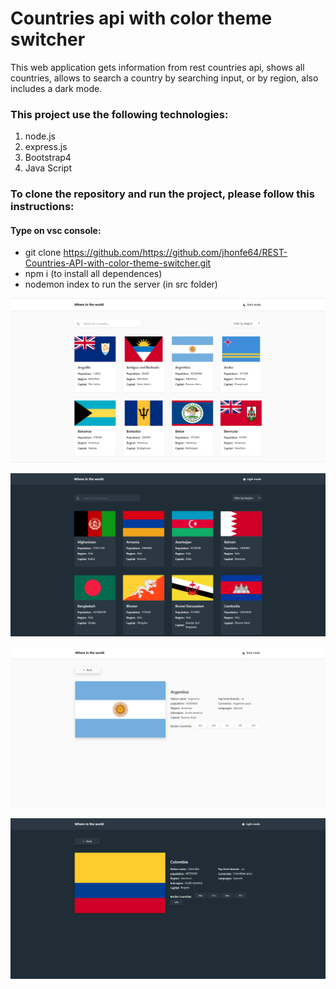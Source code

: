 # Countries api with color theme switcher 

This web application gets information from rest countries api, shows all countries, allows to search a country by searching input, or by region, also includes a dark mode.



### This project use the following technologies:

1. node.js
2. express.js
4. Bootstrap4
5. Java Script


### To clone the repository and run the project, please follow this instructions:

#### Type on vsc console:

- git clone https://github.com/https://github.com/jhonfe64/REST-Countries-API-with-color-theme-switcher.git
- npm i (to install all dependences) 
- nodemon index to run the server (in src folder) 

![](https://github.com/jhonfe64/REST-Countries-API-with-color-theme-switcher/blob/master/where1.png?raw=true)


![](https://github.com/jhonfe64/REST-Countries-API-with-color-theme-switcher/blob/master/where2.png?raw=true)


![](https://github.com/jhonfe64/REST-Countries-API-with-color-theme-switcher/blob/master/where3.png?raw=true)


![](https://github.com/jhonfe64/REST-Countries-API-with-color-theme-switcher/blob/master/where4.png?raw=true)
